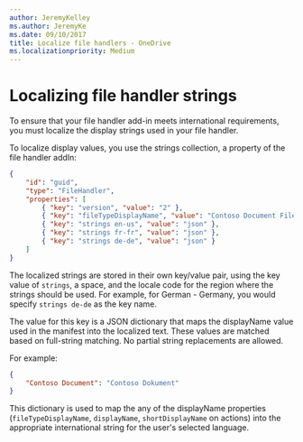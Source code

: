 ```yaml
---
author: JeremyKelley
ms.author: JeremyKe
ms.date: 09/10/2017
title: Localize file handlers - OneDrive
ms.localizationpriority: Medium
---
```

# Localizing file handler strings

To ensure that your file handler add-in meets international requirements, you must localize the display strings used in your file handler.

To localize display values, you use the strings collection, a property of the file handler addIn:

```json
{
    "id": "guid",
    "type": "FileHandler",
    "properties": [
        { "key": "version", "value": "2" },
        { "key": "fileTypeDisplayName", "value": "Contoso Document File" },
        { "key": "strings en-us", "value": "json" },
        { "key": "strings fr-fr", "value": "json" },
        { "key": "strings de-de", "value": "json" }
    ]
}
```

The localized strings are stored in their own key/value pair, using the key value of `strings`, a space, and the locale code for the region where the strings should be used.
For example, for German - Germany, you would specify `strings de-de` as the key name.

The value for this key is a JSON dictionary that maps the displayName value used in the manifest into the localized text.
These values are matched based on full-string matching.
No partial string replacements are allowed.

For example:

```json
{
    "Contoso Document": "Contoso Dokument"
}
```

This dictionary is used to map the any of the displayName properties (`fileTypeDisplayName`, `displayName`, `shortDisplayName` on actions) into the appropriate international string for the user's selected language.


<!-- {
  "type": "#page.annotation",
  "description": "Create a copy of an existing item.",
  "keywords": "copy existing item",
  "section": "documentation",
  "tocPath": "File handlers/Defining actions"
} -->
